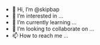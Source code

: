 - 👋 Hi, I’m @skipbap
- 👀 I’m interested in ...
- 🌱 I’m currently learning ...
- 💞️ I’m looking to collaborate on ...
- 📫 How to reach me ...

<!---
skipbap/skipbap is a ✨ special ✨ repository because its `README.md` (this file) appears on your GitHub profile.
You can click the Preview link to take a look at your changes.
--->
